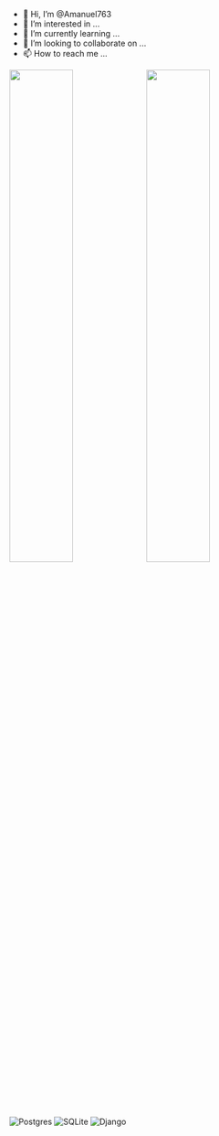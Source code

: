 - 👋 Hi, I’m @Amanuel763
- 👀 I’m interested in ...
- 🌱 I’m currently learning ...
- 💞️ I’m looking to collaborate on ...
- 📫 How to reach me ...

<!---
Amanuel763/Amanuel763 is a ✨ special ✨ repository because its `README.md` (this file) appears on your GitHub profile.
You can click the Preview link to take a look at your changes.
--->

<img align = "left" width ="47%" src="![GitHub Stats](https://github-readme-stats.vercel.app/api?username=Amanuel763&theme=radical)" />

<img align = "left" width ="47%" src = "[![Top Langs](https://github-readme-stats.vercel.app/api/top-langs/?username=Amanuel763&layout=compact)](https://github.com/Amanuel763/github-readme-stats)
" />




![Postgres](https://img.shields.io/badge/postgres-%23316192.svg?style=for-the-badge&logo=postgresql&logoColor=white)
![SQLite](https://img.shields.io/badge/sqlite-%2307405e.svg?style=for-the-badge&logo=sqlite&logoColor=white)
![Django](https://img.shields.io/badge/django-%23092E20.svg?style=for-the-badge&logo=django&logoColor=white)
